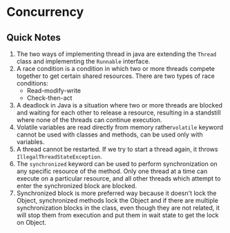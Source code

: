 # Concurrency

## Quick Notes
1. The two ways of implementing thread in java are extending the `Thread` class and implementing the `Runnable` interface.
1. A race condition is a condition in which two or more threads compete together to get certain shared resources. There are two types of race conditions:
    - Read-modify-write
    - Check-then-act
1. A deadlock in Java is a situation where two or more threads are blocked and waiting for each other to release a resource, resulting in a standstill where none of the threads can continue execution.
1. Volatile variables are read directly from memory rather`volatile` keyword cannot be used with classes and methods, can be used only with variables.
1. A thread cannot be restarted. If we try to start a thread again, it throws `IllegalThreadStateException`.
1. The `synchronized` keyword can be used to perform synchronization on any specific resource of the method. Only one thread at a time can execute on a particular resource, and all other threads which attempt to enter the synchronized block are blocked.
1. Synchronized block is more preferred way because it doesn't lock the Object, synchronized methods lock the Object and if there are multiple synchronization blocks in the class, even though they are not related, it will stop them from execution and put them in wait state to get the lock on Object.